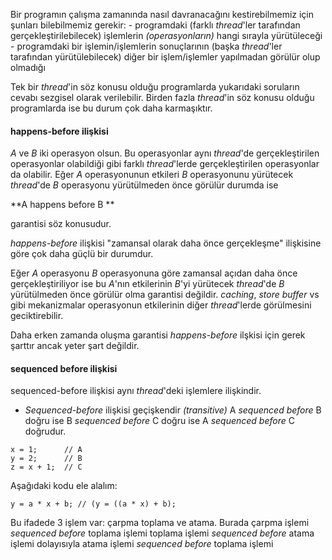 Bir programın çalışma zamanında nasıl davranacağını kestirebilmemiz için şunları bilebilmemiz gerekir:
	- programdaki (farklı _thread_'ler tarafından gerçekleştirilebilecek) işlemlerin _(operasyonların)_ hangi sırayla yürütüleceği
	- programdaki bir işlemin/işlemlerin sonuçlarının (başka _thread_'ler tarafından yürütülebilecek) diğer bir işlem/işlemler yapılmadan görülür olup olmadığı

Tek bir _thread_'in söz konusu olduğu programlarda yukarıdaki soruların cevabı sezgisel olarak verilebilir.
Birden fazla _thread_'in söz konusu olduğu programlarda ise bu durum çok daha karmaşıktır.

#### happens-before ilişkisi

_A_ ve _B_ iki operasyon olsun. Bu operasyonlar aynı _thread_'de gerçekleştirilen operasyonlar olabildiği gibi farklı _thread_'lerde gerçekleştirilen operasyonlar da olabilir.
Eğer _A_ operasyonunun etkileri _B_ operasyonunu yürütecek _thread_'de _B_ operasyonu yürütülmeden önce görülür durumda ise

**A happens before B ** <br>

garantisi söz konusudur.

_happens-before_ ilişkisi "zamansal olarak daha önce gerçekleşme" ilişkisine göre çok daha güçlü bir durumdur.

Eğer _A_ operasyonu _B_ operasyonuna göre zamansal açıdan daha önce gerçekleştiriliyor ise bu _A_'nın etkilerinin _B_'yi yürütecek _thread_'de _B_ yürütülmeden önce görülür olma garantisi değildir. _caching_, _store buffer_ vs gibi mekanizmalar operasyonun etkilerinin diğer _thread_'lerde görülmesini geciktirebilir.

Daha erken zamanda oluşma garantisi _happens-before_ ilşkisi için gerek şarttır ancak yeter şart değildir.

#### sequenced before ilişkisi
sequenced-before ilişkisi aynı _thread_'deki işlemlere ilişkindir.

- _Sequenced-before_ ilişkisi geçişkendir _(transitive)_ 
A _sequenced before_ B  doğru ise
B _sequenced before_ C  doğru ise
A _sequenced before_ C  doğrudur.

```
x = 1; 		// A
y = 2; 		// B
z = x + 1;	// C
```

Aşağıdaki kodu ele alalım:

```
y = a * x + b; // (y = ((a * x) + b);
```
Bu ifadede 3 işlem var: çarpma toplama ve atama.
Burada 
çarpma işlemi  _sequenced before_ toplama işlemi
toplama işlemi _sequenced before_ atama işlemi
dolayısıyla 
atama işlemi _sequenced before_ toplama işlemi
